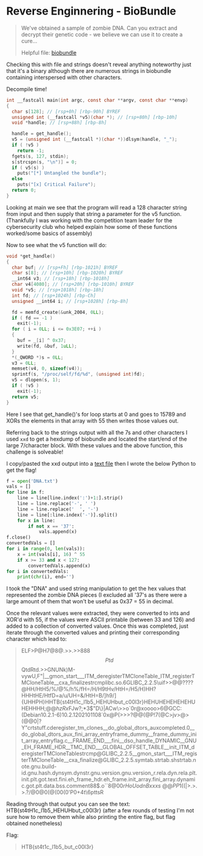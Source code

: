 # Reverse Enginnering - BioBundle

>We've obtained a sample of zombie DNA. Can you extract and decrypt their genetic code - we believe we can use it to create a cure...
>
>Helpful file: [biobundle](./biobundle)

Checking this with file and strings doesn't reveal anything noteworthy just that it's a binary although there are numerous strings in biobundle containing interspersed with other characters.

Decompile time!

```C
int __fastcall main(int argc, const char **argv, const char **envp)
{
  char s[128]; // [rsp+0h] [rbp-90h] BYREF
  unsigned int (__fastcall *v5)(char *); // [rsp+80h] [rbp-10h]
  void *handle; // [rsp+88h] [rbp-8h]

  handle = get_handle();
  v5 = (unsigned int (__fastcall *)(char *))dlsym(handle, "_");
  if ( !v5 )
    return -1;
  fgets(s, 127, stdin);
  s[strcspn(s, "\n")] = 0;
  if ( v5(s) )
    puts("[*] Untangled the bundle");
  else
    puts("[x] Critical Failure");
  return 0;
}
```
Looking at main we see that the program will read a 128 character string from input and then supply that string a parameter for the v5 function. (Thankfully I was working with the competition team leader for the cybersecurity club who helped explain how some of these functions worked/some basics of assembly)

Now to see what the v5 function will do:

```C
void *get_handle()
{
  char buf; // [rsp+Fh] [rbp-1021h] BYREF
  char s[8]; // [rsp+10h] [rbp-1020h] BYREF
  __int64 v3; // [rsp+18h] [rbp-1018h]
  char v4[4080]; // [rsp+20h] [rbp-1010h] BYREF
  void *v5; // [rsp+1018h] [rbp-18h]
  int fd; // [rsp+1024h] [rbp-Ch]
  unsigned __int64 i; // [rsp+1028h] [rbp-8h]

  fd = memfd_create(&unk_2004, 0LL);
  if ( fd == -1 )
    exit(-1);
  for ( i = 0LL; i <= 0x3E07; ++i )
  {
    buf = _[i] ^ 0x37;
    write(fd, &buf, 1uLL);
  }
  *(_QWORD *)s = 0LL;
  v3 = 0LL;
  memset(v4, 0, sizeof(v4));
  sprintf(s, "/proc/self/fd/%d", (unsigned int)fd);
  v5 = dlopen(s, 1);
  if ( !v5 )
    exit(-1);
  return v5;
}
```
Here I see that get_handle()'s for loop starts at 0 and goes to 15789 and XORs the elements in that array with 55 then writes those values out.

Referring back to the strings output with all the 7s and other characters I used `xxd` to get a hexdump of biobundle and located the start/end of the large 7/character block. With these values and the above function, this challenge is solveable!

I copy/pasted the xxd output into a [text file](./DNA.txt) then I wrote the below Python to get the flag!

```Python
f = open('DNA.txt')
vals = []
for line in f:
    line = line[line.index(':')+1:].strip()
    line = line.replace('-', ' ')
    line = line.replace('  ', '-')
    line = line[:line.index('-')].split()
    for x in line:
        if not x == '37':
            vals.append(x)
f.close()
convertedVals = []
for i in range(0, len(vals)):
    x = int(vals[i], 16) ^ 55
    if x >= 33 and x < 127:
        convertedVals.append(x)
for i in convertedVals:
    print(chr(i), end='')
```

I took the "DNA" and used string manipulation to get the hex values that represented the zombie DNA pieces (I excluded all '37's as there were a large amount of them that won't be useful as 0x37 = 55 in decimal.

Once the relevant values were extracted, they were converted to ints and XOR'd with 55, if the values were ASCII printable (between 33 and 126) and added to a collection of converted values. Once this was completed, just iterate through the converted values and printing their corresponding character which lead to:
>ELF>P@H7@8@.>>.>>888$$Ptd$$QtdRtd.>>GNUNk)M-vywU,F"|__gmon_start___ITM_deregisterTMCloneTable_ITM_registerTMCloneTable__cxa_finalizestrcmplibc.so.6GLIBC_2.2.5\uif>>@@????@HH/HtH5/%/@%/h%/fH=/H/H9tHv/HtH=/H5/H)HH?HHHtHE/HtfD=a/u/UH=&/HtH=B/]h9/]{UHHPH}HHTB{st4tH1c_l1b5_HEHUHbut_c00l3r}HEHUHEHEHEHEHUHEHHHH;$@@hzRx$FJw?;*3$"D\}|ACw\>>o`0r@xoooo>6@GCC:(Debian10.2.1-6)10.2.1202101108`0x@P(>>>?@@(@P!7(@C>jv>@>(@@0|?Y"crtstuff.cderegister_tm_clones__do_global_dtors_auxcompleted.0__do_global_dtors_aux_fini_array_entryframe_dummy__frame_dummy_init_array_entryflag.c__FRAME_END___fini__dso_handle_DYNAMIC__GNU_EH_FRAME_HDR__TMC_END___GLOBAL_OFFSET_TABLE__init_ITM_deregisterTMCloneTablestrcmp@GLIBC_2.2.5__gmon_start___ITM_registerTMCloneTable__cxa_finalize@GLIBC_2.2.5.symtab.strtab.shstrtab.note.gnu.build-id.gnu.hash.dynsym.dynstr.gnu.version.gnu.version_r.rela.dyn.rela.plt.init.plt.got.text.fini.eh_frame_hdr.eh_frame.init_array.fini_array.dynamic.got.plt.data.bss.comment88$.o``$8@00rHoUodnBxxxs~@@PP1$((|>.>.>.?/@0@0(@(00(0'P0+4t\6pttsR

Reading through that output you can see the text: HTB{st4tH1c_l1b5_HEHUHbut_c00l3r} (after a few rounds of testing I'm not sure how to remove them while also printing the entire flag, but flag obtained nonetheless)

Flag:
>HTB{st4t1c_l1b5_but_c00l3r}








